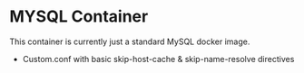 # MYSQL Container

This container is currently just a standard MySQL docker image.

- Custom.conf with basic skip-host-cache & skip-name-resolve directives
